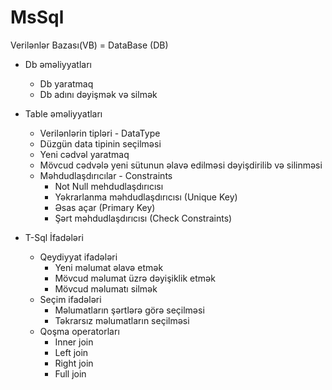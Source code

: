 # MsSql
Verilənlər Bazası(VB) = DataBase (DB)

- Db əməliyyatları
  - Db yaratmaq
  - Db adını dəyişmək və silmək

- Table əməliyyatları
  - Verilənlərin tipləri - DataType
  - Düzgün data tipinin seçilməsi
  - Yeni cədvəl yaratmaq
  - Mövcud cədvələ yeni sütunun əlavə edilməsi dəyişdirilib və silinməsi
  - Məhdudlaşdırıcılar - Constraints
    - Not Null mehdudlaşdırıcısı
    - Yəkrarlanma məhdudlaşdırıcısı (Unique Key)
    - Əsas açar (Primary Key)
    - Şərt məhdudlaşdırıcısı (Check Constraints)

- T-Sql İfadələri
  - Qeydiyyat ifadələri
    - Yeni məlumat əlavə etmək
    - Mövcud məlumat üzrə dəyişiklik etmək
    - Mövcud məlumatı silmək
  - Seçim ifadələri
    - Məlumatların şərtlərə görə seçilməsi
    - Təkrarsız məlumatların seçilməsi
  - Qoşma operatorları
    - Inner join
    - Left join
    - Right join
    - Full join


